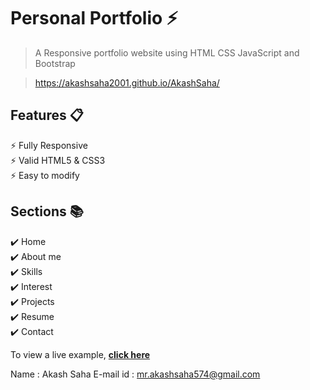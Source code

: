 # Personal Portfolio ⚡️ 
> A Responsive portfolio website using HTML CSS JavaScript and Bootstrap

> https://akashsaha2001.github.io/AkashSaha/

## Features 📋
⚡️ Fully Responsive\
⚡️ Valid HTML5 & CSS3\
⚡️ Easy to modify

## Sections 📚
✔️ Home\
✔️ About me\
✔️ Skills \
✔️ Interest\
✔️ Projects \
✔️ Resume \
✔️ Contact 

To view a live example, **[click here](https://akashsaha2001.github.io/AkashSaha/)**

Name : Akash Saha
E-mail id : mr.akashsaha574@gmail.com
